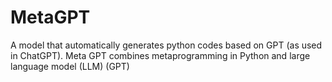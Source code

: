 # MetaGPT
A model that automatically generates python codes based on GPT (as used in ChatGPT).
Meta GPT combines metaprogramming in Python and large language model (LLM) (GPT) 
